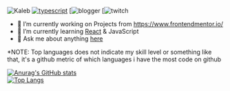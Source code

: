 ![Kaleb](https://res.cloudinary.com/dhclgoera/image/upload/v1617309128/git_banner_y9cjsv.png)
[![typescript](https://img.shields.io/badge/JavaScript-Fan-253572.svg?logo=javascript&logoWidth=20)](https://github.com/natterstefan)
[![blogger](https://img.shields.io/badge/dev.to-Follow%20Me-253572.svg?logo=dev.to&logoWidth=20)
[![twitch](https://img.shields.io/badge/Twitch-Follow%20Me-253572.svg?logo=Twitch&logoWidth=20)

- 🔭 I’m currently working on Projects from https://www.frontendmentor.io/
- 🌱 I’m currently learning [React](https://reactjs.org/) & JavaScript
- 💬 Ask me about anything [here](https://github.com/Sorumeiji/sorumeiji/issues)


*NOTE: Top languages does not indicate my skill level or something like that, it's a github metric of which languages i have the most code on github

[![Anurag's GitHub stats](https://github-readme-stats.vercel.app/api?username=sorumeiji&theme=dracula)](https://github.com/anuraghazra/github-readme-stats)
<br>
[![Top Langs](https://github-readme-stats.vercel.app/api/top-langs/?username=sorumeiji&hide=asp,&theme=dracula)](https://github.com/anuraghazra/github-readme-stats)
